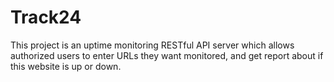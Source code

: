 # Track24
This project is an uptime monitoring RESTful API server which allows authorized users to enter URLs they want monitored, and get report about if this website is up or down.
